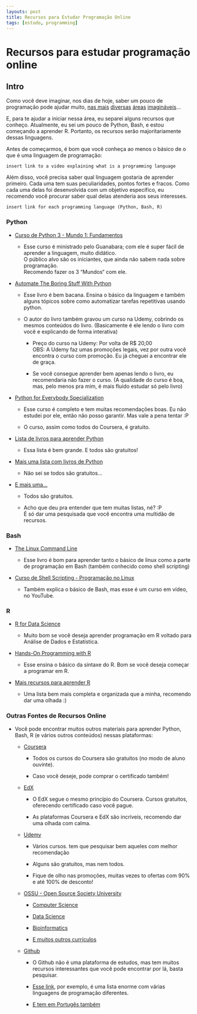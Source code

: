 ```yaml
---
layouts: post
title: Recursos para Estudar Programação Online
tags: [estudo, programming]
---
```


# Recursos para estudar programação online

## Intro

Como você deve imaginar, nos dias de hoje, saber um pouco de programação pode ajudar muito, [nas mais](https://www.youtube.com/watch?v=UFnoxLN17ko) [diversas](https://www.youtube.com/watch?v=O-52enqUSNw) [áreas](https://www.youtube.com/watch?v=atcKO15YVD8) [imagináveis](https://www.youtube.com/watch?v=jtlrWblOyP4)...

E, para te ajudar a iniciar nessa área, eu separei alguns recursos que conheço.
Atualmente, eu sei um pouco de Python, Bash, e estou começando a aprender R. Portanto, os recursos serão majoritariamente dessas linguagens.

Antes de começarmos, é bom que você conheça ao menos o básico de o que é uma linguagem de programação:

`insert link to a video explaining what is a programming language`

Além disso, você precisa saber qual linguagem gostaria de aprender primeiro. Cada uma tem suas peculiaridades, pontos fortes e fracos. Como cada uma delas foi desenvolvida com um objetivo específico, eu recomendo você procurar saber qual delas atenderia aos seus interesses.

`insert link for each programming language (Python, Bash, R)`

### Python

  - [Curso de Python 3 - Mundo 1: Fundamentos](https://www.youtube.com/playlist?list=PLHz_AreHm4dlKP6QQCekuIPky1CiwmdI6)

    - Esse curso é ministrado pelo Guanabara; com ele é super fácil de aprender a linguagem, muito didático.<br/>O público alvo são os iniciantes, que ainda não sabem nada sobre programação.<br/>Recomendo fazer os 3 “Mundos“ com ele.

  - [Automate The Boring Stuff With Python](https://automatetheboringstuff.com/)

    - Esse livro é bem bacana. Ensina o básico da linguagem e também alguns tópicos sobre como automatizar tarefas repetitivas usando python.

    - O autor do livro também gravou um curso na Udemy, cobrindo os mesmos conteúdos do livro. (Basicamente é ele lendo o livro com você e explicando de forma interativa)

      - Preço do curso na Udemy: Por volta de R$ 20,00<br/>OBS: A Udemy faz umas promoções legais, vez por outra você encontra o curso com promoção. Eu já cheguei a encontrar ele de graça.

      - Se você consegue aprender bem apenas lendo o livro, eu recomendaria não fazer o curso. (A qualidade do curso é boa, mas, pelo menos pra mim, é mais fluído estudar só pelo livro)

  - [Python for Everybody Specialization](https://www.coursera.org/specializations/python)

    - Esse curso é completo e tem muitas recomendações boas. Eu não estudei por ele, então não posso garantir. Mas vale a pena tentar :P

    - O curso, assim como todos do Coursera, é gratuito.

  - [Lista de livros para aprender Python](https://pythonbooks.org/free-books/)

    - Essa lista é bem grande. E todos são gratuitos!

  - [Mais uma lista com livros de Python](https://github.com/Junnplus/awesome-python-books)

    - Não sei se todos são gratuitos...

  - [E mais uma...](https://github.com/pamoroso/free-python-books)

    - Todos são gratuitos.

    - Acho que deu pra entender que tem muitas listas, né? :P<br/>É só dar uma pesquisada que você encontra uma multidão de recursos.


### Bash

  - [The Linux Command Line](http://www.linuxcommand.org/tlcl.php)

    - Esse livro é bom para aprender tanto o básico de linux como a parte de programação em Bash (também conhecido como shell scripting)

  - [Curso de Shell Scripting - Programação no Linux](https://www.youtube.com/playlist?list=PLucm8g_ezqNrYgjXC8_CgbvHbvI7dDfhs)

    - Também explica o básico de Bash, mas esse é um curso em vídeo, no YouTube.

### R

  - [R for Data Science](https://r4ds.had.co.nz/introduction.html)

    - Muito bom se você deseja aprender programação em R voltado para Análise de Dados e Estatística.

  - [Hands-On Programming with R](https://rstudio-education.github.io/hopr/)

    - Esse ensina o básico da sintaxe do R. Bom se você deseja começar a programar em R.

  - [Mais recursos para aprender R](https://education.rstudio.com/learn/)

    - Uma lista bem mais completa e organizada que a minha, recomendo dar uma olhada :)




### Outras Fontes de Recursos Online

- Você pode encontrar muitos outros materiais para aprender Python, Bash, R (e vários outros conteúdos) nessas plataformas:

  - [Coursera](https://www.coursera.org/)

    - Todos os cursos do Coursera são gratuitos (no modo de aluno ouvinte).

    - Caso você deseje, pode comprar o certificado também!

  - [EdX](https://www.edx.org/)

    - O EdX segue o mesmo princípio do Coursera. Cursos gratuitos, oferecendo certificado caso você pague.

    - As plataformas Coursera e EdX são incríveis, recomendo dar uma olhada com calma.

  - [Udemy](https://www.udemy.com/)

    - Vários cursos. tem que pesquisar bem aqueles com melhor recomendação

    - Alguns são gratuitos, mas nem todos.

    - Fique de olho nas promoções, muitas vezes to ofertas com 90% e até 100% de desconto!

  - [OSSU - Open Source Society University]()

    - [Computer Science](https://github.com/ossu/computer-science)

    - [Data Science](https://github.com/ossu/data-science)

    - [Bioinformatics](https://github.com/ossu/bioinformatics)

    - [E muitos outros currículos](https://github.com/ossu)

  - [Github](https://github.com/EbookFoundation/free-programming-books)

    - O Github não é uma plataforma de estudos, mas tem muitos recursos interessantes que você pode encontrar por lá, basta pesquisar.

    - [Esse link](https://github.com/EbookFoundation/free-programming-books/blob/master/free-programming-books.md), por exemplo, é uma lista enorme com várias linguagens de programação diferentes.

    - [E tem em Portugês também](https://github.com/EbookFoundation/free-programming-books/blob/master/free-programming-books-pt_BR.md)





